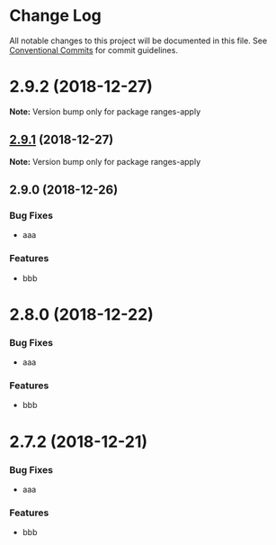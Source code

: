 # Change Log

All notable changes to this project will be documented in this file.
See [Conventional Commits](https://conventionalcommits.org) for commit guidelines.

# 2.9.2 (2018-12-27)







**Note:** Version bump only for package ranges-apply



## [2.9.1](https://bitbucket.org/codsen/codsen/src/master/packages/ranges-apply/compare/ranges-apply@2.9.0...ranges-apply@2.9.1) (2018-12-27)

**Note:** Version bump only for package ranges-apply

## 2.9.0 (2018-12-26)

### Bug Fixes

- aaa

### Features

- bbb

# 2.8.0 (2018-12-22)

### Bug Fixes

- aaa

### Features

- bbb

# 2.7.2 (2018-12-21)

### Bug Fixes

- aaa

### Features

- bbb
